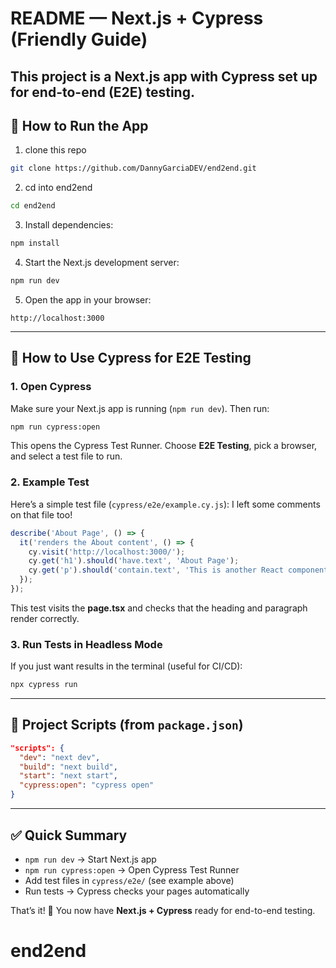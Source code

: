 # README — Next.js + Cypress (Friendly Guide)

This project is a **Next.js** app with **Cypress** set up for end-to-end (E2E) testing. 
---



## 🚀 How to Run the App

1. clone this repo

```bash
git clone https://github.com/DannyGarciaDEV/end2end.git
```


2. cd into end2end

```bash 
cd end2end
```

3. Install dependencies:

```bash
npm install
```

4. Start the Next.js development server:

```bash
npm run dev
```

5. Open the app in your browser:

```
http://localhost:3000
```

---

## 🧪 How to Use Cypress for E2E Testing

### 1. Open Cypress

Make sure your Next.js app is running (`npm run dev`). Then run:

```bash
npm run cypress:open
```

This opens the Cypress Test Runner. Choose **E2E Testing**, pick a browser, and select a test file to run.

### 2. Example Test

Here’s a simple test file (`cypress/e2e/example.cy.js`): I left some comments on that file too!

```javascript
describe('About Page', () => {
  it('renders the About content', () => {
    cy.visit('http://localhost:3000/');
    cy.get('h1').should('have.text', 'About Page');
    cy.get('p').should('contain.text', 'This is another React component in Next.js.');
  });
});
```

This test visits the **page.tsx** and checks that the heading and paragraph render correctly.

### 3. Run Tests in Headless Mode

If you just want results in the terminal (useful for CI/CD):

```bash
npx cypress run
```

---

## 📂 Project Scripts (from `package.json`)

```json
"scripts": {
  "dev": "next dev",
  "build": "next build",
  "start": "next start",
  "cypress:open": "cypress open"
}
```

---

## ✅ Quick Summary

* `npm run dev` → Start Next.js app
* `npm run cypress:open` → Open Cypress Test Runner
* Add test files in `cypress/e2e/` (see example above)
* Run tests → Cypress checks your pages automatically

That’s it! 🎉 You now have **Next.js + Cypress** ready for end-to-end testing.
# end2end
